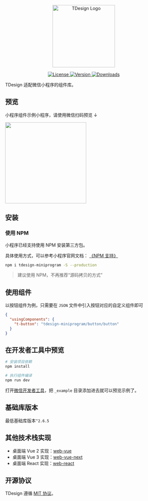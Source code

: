 
<p align="center">
  <a href="https://tdesign.tencent.com/" target="_blank">
    <img alt="TDesign Logo" width="200" src="https://tdesign.gtimg.com/site/TDesign.png">
  </a>
</p>

<p align="center">
  <a href="https://github.com/Tencent/tdesign-miniprogram/blob/develop/LICENSE">
    <img src="https://img.shields.io/npm/l/tdesign-miniprogram.svg?sanitize=true" alt="License">
  </a>
  <a href="https://www.npmjs.com/package/tdesign-miniprogram">
    <img src="https://img.shields.io/npm/v/tdesign-miniprogram.svg?sanitize=true" alt="Version">
  </a>
  <a href="https://www.npmjs.com/package/tdesign-miniprogram">
    <img src="https://img.shields.io/npm/dw/tdesign-miniprogram" alt="Downloads">
  </a>
</p>


TDesign 适配微信小程序的组件库。

## 预览

小程序组件示例小程序，请使用微信扫码预览 ↓
<br/>

<img width="260" src="https://user-images.githubusercontent.com/7017290/146479952-b05298e8-f6ac-44a1-b73c-7abd8b9b3914.jpeg" />

## 安装

### 使用 NPM

小程序已经支持使用 NPM 安装第三方包。

具体使用方式，可以参考小程序官网文档： [《NPM 支持》](https://developers.weixin.qq.com/miniprogram/dev/devtools/npm.html?search-key=npm)

```bash
npm i tdesign-miniprogram -S --production
```

> 建议使用 NPM，不再推荐“源码拷贝的方式”

## 使用组件

以按钮组件为例，只需要在 `JSON` 文件中引入按钮对应的自定义组件即可

```json
{
  "usingComponents": {
    "t-button": "tdesign-miniprogram/button/button"
  }
}
```

## 在开发者工具中预览

```bash
# 安装项目依赖
npm install

# 执行组件编译
npm run dev
```

打开[微信开发者工具](https://mp.weixin.qq.com/debug/wxadoc/dev/devtools/download.html)，把 `_example` 目录添加进去就可以预览示例了。

## 基础库版本

最低基础库版本`^2.6.5`

## 其他技术栈实现

- 桌面端 Vue 2 实现：[web-vue](https://github.com/Tencent/tdesign-vue)
- 桌面端 Vue 3 实现：[web-vue-next](https://github.com/Tencent/tdesign-vue-next)
- 桌面端 React 实现：[web-react](https://github.com/Tencent/tdesign-react)

## 开源协议

TDesign 遵循 [MIT 协议](https://github.com/Tencent/tdesign-miniprogram/LICENSE)。
